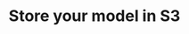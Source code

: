 ---
title: "Store your model in S3"
chapter: true
weight: 3
description: We will start by setting up your AWS account to develop robot applications with AWS RoboMaker. 
---